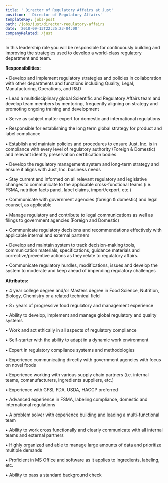 ```yaml
---
title: ' Director of Regulatory Affairs at Just'
position: ' Director of Regulatory Affairs'
templateKey: jobs-post
path: /jobs/just/director-regulatory-affairs
date: '2018-09-13T22:35:23-04:00'
companyRelated: /just
---
```

In this leadership role you will be responsible for continuously building and improving the strategies used to develop a world-class regulatory department and team.



**Responsibilities:**

• Develop and implement regulatory strategies and policies in collaboration with other departments and functions including Quality, Legal, Manufacturing, Operations, and R&D

• Lead a multidisciplinary global Scientific and Regulatory Affairs team and develop team members by mentoring, frequently aligning on strategy and promoting ongoing training and development

• Serve as subject matter expert for domestic and international regulations

• Responsible for establishing the long term global strategy for product and label compliance

• Establish and maintain policies and procedures to ensure Just, Inc. is in compliance with every level of regulatory authority (Foreign & Domestic) and relevant identity preservation certification bodies.

• Develop the regulatory management system and long-term strategy and ensure it aligns with Just, Inc. business needs

• Stay current and informed on all relevant regulatory and legislative changes to communicate to the applicable cross-functional teams (i.e. FSMA, nutrition facts panel, label claims, import/export, etc.)

• Communicate with government agencies (foreign & domestic) and legal counsel, as applicable

• Manage regulatory and contribute to legal communications as well as filings to government agencies (Foreign and Domestic)

• Communicate regulatory decisions and recommendations effectively with applicable internal and external partners

• Develop and maintain system to track decision-making tools, communication materials, specifications, guidance materials and corrective/preventive actions as they relate to regulatory affairs.

• Communicate regulatory hurdles, modifications, issues and develop the system to moderate and keep ahead of impending regulatory challenges



**Attributes:**

• 4 year college degree and/or Masters degree in Food Science, Nutrition, Biology, Chemistry or a related technical field

• 8+ years of progressive food regulatory and management experience

• Ability to develop, implement and manage global regulatory and quality systems

• Work and act ethically in all aspects of regulatory compliance

• Self-starter with the ability to adapt in a dynamic work environment

• Expert in regulatory compliance systems and methodologies

• Experience communicating directly with government agencies with focus on novel foods

• Experience working with various supply chain partners (i.e. internal teams, comanufacturers, ingredients suppliers, etc.)

• Experience with GFSI, FDA, USDA, HACCP preferred

• Advanced experience in FSMA, labeling compliance, domestic and international regulations

• A problem solver with experience building and leading a multi-functional team

• Ability to work cross functionally and clearly communicate with all internal teams and external partners

• Highly organized and able to manage large amounts of data and prioritize multiple demands

• Proficient in MS Office and software as it applies to ingredients, labeling, etc.

• Ability to pass a standard background check
